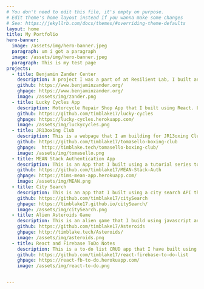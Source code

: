 ```yaml
---
# You don't need to edit this file, it's empty on purpose.
# Edit theme's home layout instead if you wanna make some changes
# See: https://jekyllrb.com/docs/themes/#overriding-theme-defaults
layout: home
title: My Portfolio
hero-banner:
  image: /assets/img/hero-banner.jpeg
  paragraph: um i got a paragraph
  image: /assets/img/hero-banner.jpeg
  paragraph: This is my test page
projects:
  - title: Benjamin Zander Center
    description: A project I was a part of at Resilient Lab, I built and styled the Home Page and the Explore page. Our entire Resilient Lab team took different parts of the project to work on and collaborated on the way. It was a great collaborative project and an awesome team experience.
    github: https://www.benjaminzander.org/
    ghpage: https://www.benjaminzander.org/
    image: /assets/img/zander.png
  - title: Lucky Cycles App
    description: Motorcycle Repair Shop App that I built using React. List of bike shop services with user option to add more services to list. User can click what services are wanted and it will show the price of the bill. Still a work in progress the app needs to be made responsive.
    github: https://github.com/timblake17/lucky-cycles
    ghpage: https://lucky-cycles.herokuapp.com/
    image: /assets/img/luckycycles.png
  - title: JR13oxing Club
    description: This is a webpage that I am building for JR13oxing Club that I designed and coded from scratch. I used  Figma for the design and Jekyll to build.
    github: https://github.com/timblake17/tomasello-boxing-club
    ghpage:  http://timblake.tech/tomasello-boxing-club/
    image: /assets/img/tomasello.png
  - title: MEAN Stack Authentication App
    description: This is an App that I built using a tutorial series to get more familiar with building MEAN-stack applications. User can register a login name which is saved to mongo database and can then login to a dashboard using their credentials.
    github: https://github.com/timblake17/MEAN-Stack-Auth
    ghpage: https://tims-mean-app.herokuapp.com/
    image: /assets/img/MEAN.png
  - title: City Search
    description: This is an app that I built using a city search API that returns a JSON promise based on all US cites and the cities population. The user can input a city and get its population or a state that will show all of the states cities and populations of those cities.
    github: https://github.com/timblake17/citySearch
    ghpage: https://timblake17.github.io/citySearch/
    image: /assets/img/citySearch.png
  - title: Alien Asteroids Game
    description: This is an alien game that I build using javascript and the phaser library. The game has the fundamentals of asteroids as far as a ship shooting big pieces to smaller pieces but I added a kick and made them alienships, aliens and alien eggs. The levels incremently add new ships for your battle to make it tougher each round.
    github: https://github.com/timblake17/Asteroids
    ghpage: http://timblake.tech/Asteroids/
    image: /assets/img/asteroids.png
  - title: React and Firebase ToDo Notes
    description: This is a to-do list CRUD app that I have built using react as the front end framework and firebase as the backend database.
    github: https://github.com/timblake17/react-firebase-to-do-list
    ghpage: https://react-fb-to-do.herokuapp.com/
    image: /assets/img/react-to-do.png


---
```

